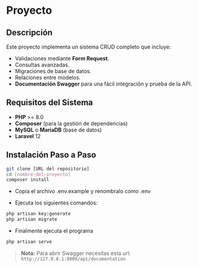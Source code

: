 # Proyecto

## Descripción

Este proyecto implementa un sistema CRUD completo que incluye:

- Validaciones mediante **Form Request**.
- Consultas avanzadas.
- Migraciones de base de datos.
- Relaciones entre modelos.
- **Documentación Swagger** para una fácil integración y prueba de la API.

## Requisitos del Sistema

- **PHP** >= 8.0
- **Composer** (para la gestión de dependencias)
- **MySQL** o **MariaDB** (base de datos)
- **Laravel** 12

## Instalación Paso a Paso

```bash
git clone [URL del repositorio]
cd [nombre-del-proyecto]
composer install
```

- Copia el archivo .env.example y renombralo como .env

- Ejecuta los siguientes comandos:
```bash
php artisan key:generate
php artisan migrate
```
- Finalmente ejecuta el programa
```bash
php artisan serve
```

> **Nota:** Para abrir Swagger necesitas esta url: ```http://127.0.0.1:8000/api/documentation```